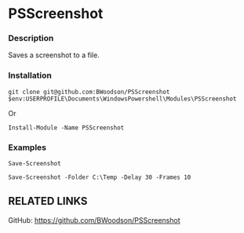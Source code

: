 # PSScreenshot

### Description
Saves a screenshot to a file.

### Installation
```
git clone git@github.com:BWoodson/PSScreenshot $env:USERPROFILE\Documents\WindowsPowershell\Modules\PSScreenshot
```

Or

```
Install-Module -Name PSScreenshot
```

### Examples
```
Save-Screenshot
```

```
Save-Screenshot -Folder C:\Temp -Delay 30 -Frames 10
```

## RELATED LINKS
GitHub: https://github.com/BWoodson/PSScreenshot